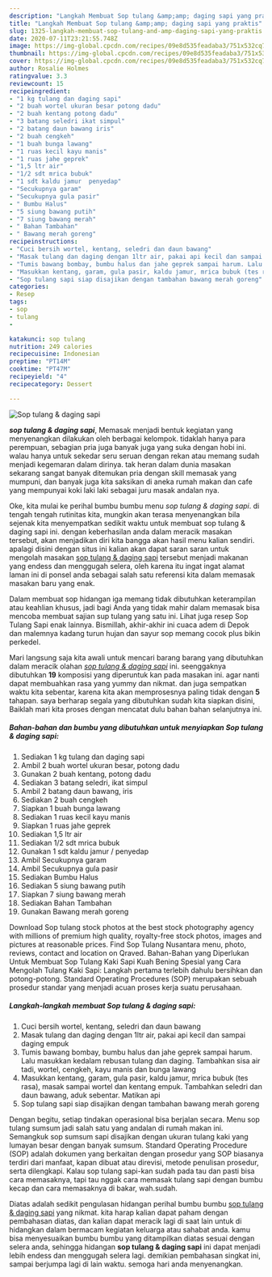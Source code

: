```yaml
---
description: "Langkah Membuat Sop tulang &amp;amp; daging sapi yang praktis"
title: "Langkah Membuat Sop tulang &amp;amp; daging sapi yang praktis"
slug: 1325-langkah-membuat-sop-tulang-and-amp-daging-sapi-yang-praktis
date: 2020-07-11T23:21:55.748Z
image: https://img-global.cpcdn.com/recipes/09e8d535feadaba3/751x532cq70/sop-tulang-daging-sapi-foto-resep-utama.jpg
thumbnail: https://img-global.cpcdn.com/recipes/09e8d535feadaba3/751x532cq70/sop-tulang-daging-sapi-foto-resep-utama.jpg
cover: https://img-global.cpcdn.com/recipes/09e8d535feadaba3/751x532cq70/sop-tulang-daging-sapi-foto-resep-utama.jpg
author: Rosalie Holmes
ratingvalue: 3.3
reviewcount: 15
recipeingredient:
- "1 kg tulang dan daging sapi"
- "2 buah wortel ukuran besar potong dadu"
- "2 buah kentang potong dadu"
- "3 batang seledri ikat simpul"
- "2 batang daun bawang iris"
- "2 buah cengkeh"
- "1 buah bunga lawang"
- "1 ruas kecil kayu manis"
- "1 ruas jahe geprek"
- "1,5 ltr air"
- "1/2 sdt mrica bubuk"
- "1 sdt kaldu jamur  penyedap"
- "Secukupnya garam"
- "Secukupnya gula pasir"
- " Bumbu Halus"
- "5 siung bawang putih"
- "7 siung bawang merah"
- " Bahan Tambahan"
- " Bawang merah goreng"
recipeinstructions:
- "Cuci bersih wortel, kentang, seledri dan daun bawang"
- "Masak tulang dan daging dengan 1ltr air, pakai api kecil dan sampai daging empuk"
- "Tumis bawang bombay, bumbu halus dan jahe geprek sampai harum. Lalu masukkan kedalam rebusan tulang dan daging. Tambahkan sisa air tadi, wortel, cengkeh, kayu manis dan bunga lawang"
- "Masukkan kentang, garam, gula pasir, kaldu jamur, mrica bubuk (tes rasa), masak sampai wortel dan kentang empuk. Tambahkan seledri dan daun bawang, aduk sebentar. Matikan api"
- "Sop tulang sapi siap disajikan dengan tambahan bawang merah goreng"
categories:
- Resep
tags:
- sop
- tulang
- 

katakunci: sop tulang  
nutrition: 249 calories
recipecuisine: Indonesian
preptime: "PT14M"
cooktime: "PT47M"
recipeyield: "4"
recipecategory: Dessert

---
```



![Sop tulang &amp; daging sapi](https://img-global.cpcdn.com/recipes/09e8d535feadaba3/751x532cq70/sop-tulang-daging-sapi-foto-resep-utama.jpg)

<b><i>sop tulang &amp; daging sapi</i></b>, Memasak menjadi bentuk kegiatan yang menyenangkan dilakukan oleh berbagai kelompok. tidaklah hanya para perempuan, sebagian pria juga banyak juga yang suka dengan hobi ini. walau hanya untuk sekedar seru seruan dengan rekan atau memang sudah menjadi kegemaran dalam dirinya. tak heran dalam dunia masakan sekarang sangat banyak ditemukan pria dengan skill memasak yang mumpuni, dan banyak juga kita saksikan di aneka rumah makan dan cafe yang mempunyai koki laki laki sebagai juru masak andalan nya.

Oke, kita mulai ke perihal bumbu bumbu menu <i>sop tulang &amp; daging sapi</i>. di tengah tengah rutinitas kita, mungkin akan terasa menyenangkan bila sejenak kita menyempatkan sedikit waktu untuk membuat sop tulang &amp; daging sapi ini. dengan keberhasilan anda dalam meracik masakan tersebut, akan menjadikan diri kita bangga akan hasil menu kalian sendiri. apalagi disini dengan situs ini kalian akan dapat saran saran untuk mengolah masakan <u>sop tulang &amp; daging sapi</u> tersebut menjadi makanan yang endess dan menggugah selera, oleh karena itu ingat ingat alamat laman ini di ponsel anda sebagai salah satu referensi kita dalam memasak masakan baru yang enak.

Dalam membuat sop hidangan iga memang tidak dibutuhkan keterampilan atau keahlian khusus, jadi bagi Anda yang tidak mahir dalam memasak bisa mencoba membuat sajian sup tulang yang satu ini. Lihat juga resep Sop Tulang Sapi enak lainnya. Bismillah, akhir-akhir ini cuaca adem di Depok dan malemnya kadang turun hujan dan sayur sop memang cocok plus bikin perkedel.


Mari langsung saja kita awali untuk mencari barang barang yang dibutuhkan dalam meracik olahan <u><i>sop tulang &amp; daging sapi</i></u> ini. seenggaknya dibutuhkan <b>19</b> komposisi yang diperuntuk kan pada masakan ini. agar nanti dapat membuahkan rasa yang yummy dan nikmat. dan juga sempatkan waktu kita sebentar, karena kita akan memprosesnya paling tidak dengan <b>5</b> tahapan. saya berharap segala yang dibutuhkan sudah kita siapkan disini, Baiklah mari kita proses dengan mencatat dulu bahan bahan selanjutnya ini.

<!--inarticleads1-->

##### Bahan-bahan dan bumbu yang dibutuhkan untuk menyiapkan Sop tulang &amp; daging sapi:

1. Sediakan 1 kg tulang dan daging sapi
1. Ambil 2 buah wortel ukuran besar, potong dadu
1. Gunakan 2 buah kentang, potong dadu
1. Sediakan 3 batang seledri, ikat simpul
1. Ambil 2 batang daun bawang, iris
1. Sediakan 2 buah cengkeh
1. Siapkan 1 buah bunga lawang
1. Sediakan 1 ruas kecil kayu manis
1. Siapkan 1 ruas jahe geprek
1. Sediakan 1,5 ltr air
1. Sediakan 1/2 sdt mrica bubuk
1. Gunakan 1 sdt kaldu jamur / penyedap
1. Ambil Secukupnya garam
1. Ambil Secukupnya gula pasir
1. Sediakan  Bumbu Halus
1. Sediakan 5 siung bawang putih
1. Siapkan 7 siung bawang merah
1. Sediakan  Bahan Tambahan
1. Gunakan  Bawang merah goreng


Download Sop tulang stock photos at the best stock photography agency with millions of premium high quality, royalty-free stock photos, images and pictures at reasonable prices. Find Sop Tulang Nusantara menu, photo, reviews, contact and location on Qraved. Bahan-Bahan yang Diperlukan Untuk Membuat Sop Tulang Kaki Sapi Kuah Bening Spesial yang Cara Mengolah Tulang Kaki Sapi: Langkah pertama terlebih dahulu bersihkan dan potong-potong. Standard Operating Procedures (SOP) merupakan sebuah prosedur standar yang menjadi acuan proses kerja suatu perusahaan. 

<!--inarticleads2-->

##### Langkah-langkah membuat Sop tulang &amp; daging sapi:

1. Cuci bersih wortel, kentang, seledri dan daun bawang
1. Masak tulang dan daging dengan 1ltr air, pakai api kecil dan sampai daging empuk
1. Tumis bawang bombay, bumbu halus dan jahe geprek sampai harum. Lalu masukkan kedalam rebusan tulang dan daging. Tambahkan sisa air tadi, wortel, cengkeh, kayu manis dan bunga lawang
1. Masukkan kentang, garam, gula pasir, kaldu jamur, mrica bubuk (tes rasa), masak sampai wortel dan kentang empuk. Tambahkan seledri dan daun bawang, aduk sebentar. Matikan api
1. Sop tulang sapi siap disajikan dengan tambahan bawang merah goreng


Dengan begitu, setiap tindakan operasional bisa berjalan secara. Menu sop tulang sumsum jadi salah satu yang andalan di rumah makan ini. Semangkuk sop sumsum sapi disajikan dengan ukuran tulang kaki yang lumayan besar dengan banyak sumsum. Standard Operating Procedure (SOP) adalah dokumen yang berkaitan dengan prosedur yang SOP biasanya terdiri dari manfaat, kapan dibuat atau direvisi, metode penulisan prosedur, serta dilengkapi. Kalau sop tulang sapi-kan sudah pada tau dan pasti bisa cara memasaknya, tapi tau nggak cara memasak tulang sapi dengan bumbu kecap dan cara memasaknya di bakar, wah.sudah. 

Diatas adalah sedikit pengulasan hidangan perihal bumbu bumbu <u>sop tulang &amp; daging sapi</u> yang nikmat. kita harap kalian dapat paham dengan pembahasan diatas, dan kalian dapat meracik lagi di saat lain untuk di hidangkan dalam bermacam kegiatan keluarga atau sahabat anda. kamu bisa menyesuaikan bumbu bumbu yang ditampilkan diatas sesuai dengan selera anda, sehingga hidangan <b>sop tulang &amp; daging sapi</b> ini dapat menjadi lebih endess dan menggugah selera lagi. demikian pembahasan singkat ini, sampai berjumpa lagi di lain waktu. semoga hari anda menyenangkan.
